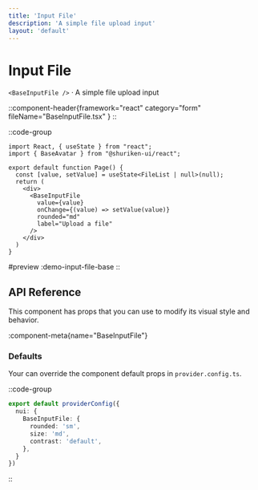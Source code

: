 ```yaml
---
title: 'Input File'
description: 'A simple file upload input'
layout: 'default'
---
```


# Input File

`<BaseInputFile />` · A simple file upload input

::component-header{framework="react" category="form" fileName="BaseInputFile.tsx" }
::

::code-group
```tsx [DemoInputFileBase.tsx]
import React, { useState } from "react";
import { BaseAvatar } from "@shuriken-ui/react";

export default function Page() {
  const [value, setValue] = useState<FileList | null>(null);
  return (
    <div>
      <BaseInputFile 
        value={value} 
        onChange={(value) => setValue(value)} 
        rounded="md" 
        label="Upload a file" 
      />
    </div>
  )
}
```

#preview
:demo-input-file-base
::

## API Reference

This component has props that you can use to modify its visual style and behavior.

:component-meta{name="BaseInputFile"}

### Defaults

Your can override the component default props in `provider.config.ts`.

::code-group

```ts [provider.config.ts]
export default providerConfig({
  nui: {
    BaseInputFile: {
      rounded: 'sm',
      size: 'md',
      contrast: 'default',
    },
  }
})
```
::